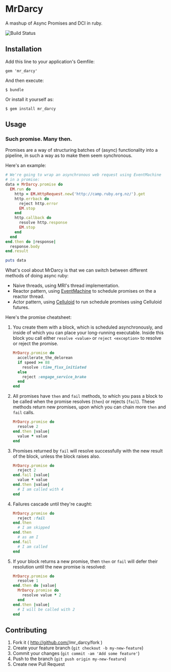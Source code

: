 # MrDarcy

A mashup of Async Promises and DCI in ruby.

![Build Status](https://www.codeship.io/projects/baa3c520-a0e3-0131-f32f-26748b0e5360/status)

## Installation

Add this line to your application's Gemfile:

    gem 'mr_darcy'

And then execute:

    $ bundle

Or install it yourself as:

    $ gem install mr_darcy

## Usage

### Such promise. Many then.

Promises are a way of structuring batches of (async) functionality into a
pipeline, in such a way as to make them seem synchronous.

Here's an example:

```ruby
# We're going to wrap an asynchronous web request using EventMachine
# in a promise:
data = MrDarcy.promise do
  EM.run do
    http = EM.HttpRequest.new('http://camp.ruby.org.nz/').get
    http.errback do
      reject http.error
      EM.stop
    end
    http.callback do
      resolve http.response
      EM.stop
    end
  end
end.then do |response|
  response.body
end.result

puts data
```

What's cool about MrDarcy is that we can switch between different methods of
doing async ruby:
  - Naive threads, using MRI's thread implementation.
  - Reactor pattern, using [EventMachine](http://rubyeventmachine.com/) to
    schedule promises on the a reactor thread.
  - Actor pattern, using [Celluloid](http://celluloid.io/) to run schedule
    promises using Celluloid futures.

Here's the promise cheatsheet:

  1. You create them with a block, which is scheduled asynchronously, and
     inside of which you can place your long-running executable. Inside this
     block you call either `resolve <value>` or `reject <exception>` to resolve
     or reject the promise.

     ```ruby
     MrDarcy.promise do
       accellerate_the_delorean
       if speed >= 88
         resolve :time_flux_initiated
       else
         reject :engage_service_brake
       end
     end
     ```

  2. All promises have `then` and `fail` methods, to which you pass a block to
     be called when the promise resolves (`then`) or rejects (`fail`). These
     methods return new promises, upon which you can chain more `then` and
     `fail` calls.

     ```ruby
     MrDarcy.promise do
       resolve 2
     end.then |value|
       value * value
     end
     ```

  3. Promises returned by `fail` will resolve successfully with the new result
     of the block, unless the block raises also.

     ```ruby
     MrDarcy.promise do
       reject 2
     end.fail |value|
       value * value
     end.then |value|
       # I am called with 4
     end
     ```

  4. Failures cascade until they're caught:

     ```ruby
     MrDarcy.promise do
       reject :fail
     end.then
       # I am skipped
     end.then
       # as am I
     end.fail
       # I am called
     end
     ```

  5. If your block returns a new promise, then `then` or `fail` will defer
     their resolution until the new promise is resolved:

     ```ruby
     MrDarcy.promise do
       resolve 1
     end.then do |value|
       MrDarcy.promise do
         resolve value * 2
       end
     end.then |value|
       # I will be called with 2
     end
     ```

## Contributing

1. Fork it ( http://github.com/<my-github-username>/mr_darcy/fork )
2. Create your feature branch (`git checkout -b my-new-feature`)
3. Commit your changes (`git commit -am 'Add some feature'`)
4. Push to the branch (`git push origin my-new-feature`)
5. Create new Pull Request
